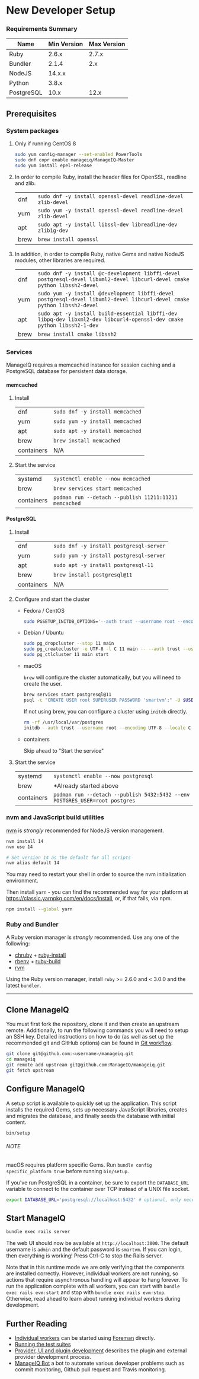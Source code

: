# New Developer Setup

### Requirements Summary

| **Name**   | **Min Version** | **Max Version** |
| ---------- | --------------- | --------------- |
| Ruby       | 2.6.x           | 2.7.x           |
| Bundler    | 2.1.4           | 2.x             |
| NodeJS     | 14.x.x          |                 |
| Python     | 3.8.x           |                 |
| PostgreSQL | 10.x            | 12.x            |

## Prerequisites

### System packages

1. Only if running CentOS 8

   ```bash
   sudo yum config-manager --set-enabled PowerTools
   sudo dnf copr enable manageiq/ManageIQ-Master
   sudo yum install epel-release
   ```

2. In order to compile Ruby, install the header files for OpenSSL, readline and zlib.

   |      |     |
   | ---- | --- |
   | dnf  | `sudo dnf -y install openssl-devel readline-devel zlib-devel` |
   | yum  | `sudo yum -y install openssl-devel readline-devel zlib-devel` |
   | apt  | `sudo apt -y install libssl-dev libreadline-dev zlib1g-dev` |
   | brew | `brew install openssl` |

3. In addition, in order to compile Ruby, native Gems and native NodeJS modules, other libraries are required.

   |      |     |
   | ---- | --- |
   | dnf  | `sudo dnf -y install @c-development libffi-devel postgresql-devel libxml2-devel libcurl-devel cmake python libssh2-devel` |
   | yum  | `sudo yum -y install @development libffi-devel postgresql-devel libxml2-devel libcurl-devel cmake python libssh2-devel` |
   | apt  | `sudo apt -y install build-essential libffi-dev libpq-dev libxml2-dev libcurl4-openssl-dev cmake python libssh2-1-dev` |
   | brew | `brew install cmake libssh2` |

### Services

ManageIQ requires a memcached instance for session caching and a PostgreSQL database for persistent data storage.

#### memcached

1. Install

   |            |     |
   | ---------- | --- |
   | dnf        | `sudo dnf -y install memcached` |
   | yum        | `sudo yum -y install memcached` |
   | apt        | `sudo apt -y install memcached` |
   | brew       | `brew install memcached` |
   | containers | N/A |

2. Start the service

   |            |     |
   | ---------- | --- |
   | systemd    | `systemctl enable --now memcached` |
   | brew       | `brew services start memcached` |
   | containers | `podman run --detach --publish 11211:11211 memcached` |

#### PostgreSQL

1. Install

   |            |     |
   | ---------- | --- |
   | dnf        | `sudo dnf -y install postgresql-server` |
   | yum        | `sudo yum -y install postgresql-server` |
   | apt        | `sudo apt -y install postgresql-11` |
   | brew       | `brew install postgresql@11` |
   | containers | N/A |

2. Configure and start the cluster

   * Fedora / CentOS

     ```bash
     sudo PGSETUP_INITDB_OPTIONS='--auth trust --username root --encoding UTF-8 --locale C' postgresql-setup --initdb
     ```

   * Debian / Ubuntu

     ```bash
     sudo pg_dropcluster --stop 11 main
     sudo pg_createcluster -e UTF-8 -l C 11 main -- --auth trust --username root
     sudo pg_ctlcluster 11 main start
     ```

   * macOS

     `brew` will configure the cluster automatically, but you will need to create the user.

     ```bash
     brew services start postgresql@11
     psql -c "CREATE USER root SUPERUSER PASSWORD 'smartvm';" -U $USER -d template1
     ```

     If not using brew, you can configure a cluster using `initdb` directly.

     ```bash
     rm -rf /usr/local/var/postgres
     initdb --auth trust --username root --encoding UTF-8 --locale C /usr/local/var/postgres
     ```

   * containers

     Skip ahead to "Start the service"

2. Start the service

   |            |     |
   | ---------- | --- |
   | systemd    | `systemctl enable --now postgresql` |
   | brew       | *Already started above |
   | containers | `podman run --detach --publish 5432:5432 --env POSTGRES_USER=root postgres` |

### nvm and JavaScript build utilities

[nvm](https://github.com/nvm-sh/nvm) is *strongly* recommended for NodeJS version management.

```bash
nvm install 14
nvm use 14

# Set version 14 as the default for all scripts
nvm alias default 14
```

You may need to restart your shell in order to source the nvm initialization environment.

Then install `yarn` - you can find the recommended way for your platform at https://classic.yarnpkg.com/en/docs/install, or, if that fails, via npm.

```bash
npm install --global yarn
```

### Ruby and Bundler

A Ruby version manager is *strongly* recommended. Use any one of the following:

* [chruby](https://github.com/postmodern/chruby) + [ruby-install](https://github.com/postmodern/ruby-install)
* [rbenv](https://github.com/rbenv/rbenv) + [ruby-build](https://github.com/rbenv/ruby-build#readme)
* [rvm](http://rvm.io/)

Using the Ruby version manager, install `ruby` >= 2.6.0 and < 3.0.0 and the latest `bundler`.

---

## Clone ManageIQ

You must first fork the repository, clone it and then create an upstream remote. Additionally, to run the following commands you will need to setup an SSH key. Detailed instructions on how to do (as well as set up the recommended git and GitHub options) can be found in [Git workflow](developer_setup/git_workflow.md). 

```bash
git clone git@github.com:<username>/manageiq.git
cd manageiq
git remote add upstream git@github.com:ManageIQ/manageiq.git
git fetch upstream
```

## Configure ManageIQ

A setup script is available to quickly set up the application. This script installs the required Gems, sets up necessary JavaScript libraries, creates and migrates the database, and finally seeds the database with initial content.

```bash
bin/setup
```

###### NOTE

macOS requires platform specific Gems. Run `bundle config specific_platform true` before running `bin/setup`.

If you've run PostgreSQL in a container, be sure to export the `DATABASE_URL` variable to connect to the container over TCP instead of a UNIX file socket.

```bash
export DATABASE_URL='postgresql://localhost:5432' # optional, only necessary if PostgreSQL is running in a container
```

## Start ManageIQ

```bash
bundle exec rails server
```

The web UI should now be available at `http://localhost:3000`. The default username is `admin` and the default password is `smartvm`.  If you can login, then everything is working!  Press Ctrl-C to stop the Rails server.

Note that in this runtime mode we are only verifying that the components are installed correctly.  However, individual workers are not running, so actions that require asynchronous handling will appear to hang forever.  To run the application complete with all workers, you can start with `bundle exec rails evm:start` and stop with `bundle exec rails evm:stop`.  Otherwise, read ahead to learn about running individual workers during development.

## Further Reading

* [Individual workers](developer_setup/foreman.md) can be started using [Foreman](https://ddollar.github.io/foreman) directly.
* [Running the test suites](developer_setup/running_test_suites.md)
* [Provider, UI and plugin development](developer_setup/plugins.md) describes the plugin and external provider development process.
* [ManageIQ Bot](https://github.com/ManageIQ/miq_bot#manageiq-bot) a bot to automate various developer problems such as commit monitoring, Github pull request and Travis monitoring.
